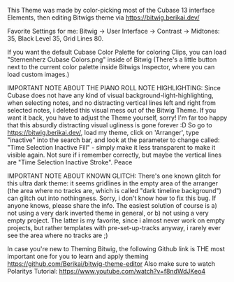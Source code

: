 This Theme was made by color-picking most of the Cubase 13 interface Elements, then editing Bitwigs theme via https://bitwig.berikai.dev/ 

Favorite Settings for me: Bitwig -> User Interface -> Contrast -> Midtones: 35, Black Level 35, Grid Lines 80. 

If you want the default Cubase Color Palette for coloring Clips, you can load "Sternenherz Cubase Colors.png" inside of Bitwig (There's a little button next to the current color palette inside Bitwigs Inspector, where you can load custom images.)

IMPORTANT NOTE ABOUT THE PIANO ROLL NOTE HIGHLIGHTING: Since Cubase does not have any kind of visual background-light-highlighting, when selecting notes, and no distracting vertical lines left and right from selected notes, i deleted this visual mess out of the Bitwig Theme. If you want it back, you have to adjust the Theme yourself, sorry! I'm far too happy that this absurdly distracting visual ugliness is gone forever :D So go to https://bitwig.berikai.dev/, load my theme, click on 'Arranger', type "inactive" into the search bar, and look at the parameter to change called: "Time Selection Inactive Fill" - simply make it less transparent to make it visible again. Not sure if i remember correctly, but maybe the vertical lines are "Time Selection Inactive Stroke". Peace

IMPORTANT NOTE ABOUT KNOWN GLITCH: There's one known glitch for this ultra dark theme: it seems gridlines in the empty area of the arranger (the area where no tracks are, which is called "dark timeline background") can glitch out into nothingness. Sorry, i don't know how to fix this bug. If anyone knows, please share the info. The easiest solution of course is a) not using a very dark inverted theme in general, or b) not using a very empty project. The latter is my favorite, since i almost never work on empty projects, but rather templates with pre-set-up-tracks anyway, i rarely ever see the area where no tracks are ;)

In case you're new to Theming Bitwig, the following Github link is THE most important one for you to learn and apply theming https://github.com/Berikai/bitwig-theme-editor 
Also make sure to watch Polaritys Tutorial: https://www.youtube.com/watch?v=f8ndWdJKeo4
